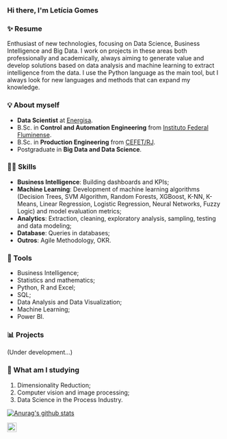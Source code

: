 ### Hi there, I'm Letícia Gomes

### ✨ Resume
Enthusiast of new technologies, focusing on Data Science, Business Intelligence and Big Data. I work on projects in these areas both professionally and academically, always aiming to generate value and develop solutions based on data analysis and machine learning to extract intelligence from the data. I use the Python language as the main tool, but I always look for new languages and methods that can expand my knowledge.

### 💡 About myself
- **Data Scientist** at [Energisa](https://www.energisa.com.br/).
- B.Sc. in **Control and Automation Engineering** from [Instituto Federal Fluminense](https://portal1.iff.edu.br/).
- B.Sc. in **Production Engineering** from [CEFET/RJ](http://www.cefet-rj.br/).
- Postgraduate in **Big Data and Data Science**. 

### 👩‍💻 Skills
- **Business Intelligence**: Building dashboards and KPIs;
- **Machine Learning**: Development of machine learning algorithms (Decision Trees, SVM Algorithm, Random Forests, XGBoost, K-NN, K-Means, Linear Regression, Logistic Regression, Neural Networks, Fuzzy Logic) and model evaluation metrics;
- **Analytics**: Extraction, cleaning, exploratory analysis, sampling, testing and data modeling;
- **Database**: Queries in databases;
- **Outros**: Agile Methodology, OKR.

### 🔎 Tools
- Business Intelligence;
- Statistics and mathematics;
- Python, R and Excel;
- SQL;
- Data Analysis and Data Visualization;
- Machine Learning;
- Power BI.

### 📊 Projects
(Under development...)

### 📝 What am I studying
1. Dimensionality Reduction;
2. Computer vision and image processing;
3. Data Science in the Process Industry.

[![Anurag's github stats](https://github-readme-stats.vercel.app/api?username=leticiagcsilva)](https://github.com/leticiagcsilva/github-readme-stats)

<a href="https://www.linkedin.com/in/leticia-gomescsilva/">
  <img align="left" alt="Leticia LinkedIN" width="22px" src="https://raw.githubusercontent.com/peterthehan/peterthehan/master/assets/linkedin.svg"/>
</a>
